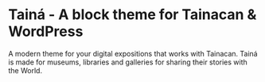 # Tainá - A block theme for Tainacan & WordPress

A modern theme for your digital expositions that works with Tainacan. Tainá is made for museums, libraries and galleries for sharing their stories with the World.
